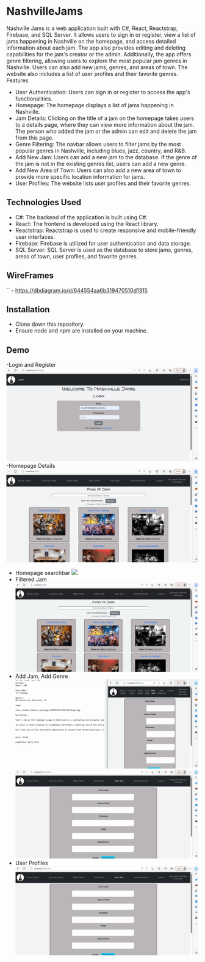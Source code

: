 # NashvilleJams

Nashville Jams is a web application built with C#, React, Reactstrap, Firebase, and SQL Server. It allows users to sign in or register, view a list of jams happening in Nashville on the homepage, and access detailed information about each jam. The app also provides editing and deleting capabilities for the jam's creator or the admin. Additionally, the app offers genre filtering, allowing users to explore the most popular jam genres in Nashville. Users can also add new jams, genres, and areas of town. The website also includes a list of user profiles and their favorite genres.
Features

   - User Authentication: Users can sign in or register to access the app's functionalities.
   - Homepage: The homepage displays a list of jams happening in Nashville.
   - Jam Details: Clicking on the title of a jam on the homepage takes users to a details page, where they can view more information about the jam. The person who added the jam or the admin can          edit and delete the jam from this page.
   - Genre Filtering: The navbar allows users to filter jams by the most popular genres in Nashville, including blues, jazz, country, and R&B.
   - Add New Jam: Users can add a new jam to the database. If the genre of the jam is not in the existing genres list, users can add a new genre.
   - Add New Area of Town: Users can also add a new area of town to provide more specific location information for jams.
   - User Profiles: The website lists user profiles and their favorite genres.

## Technologies Used

   - C#: The backend of the application is built using C#.
   - React: The frontend is developed using the React library.
   - Reactstrap: Reactstrap is used to create responsive and mobile-friendly user interfaces.
   - Firebase: Firebase is utilized for user authentication and data storage.
   - SQL Server: SQL Server is used as the database to store jams, genres, areas of town, user profiles, and favorite genres.

## WireFrames

`` - https://dbdiagram.io/d/644554aa6b319470510d1315

## Installation

   - Clone down this repository.
   - Ensure node and npm are installed on your machine.
 
 ## Demo
 
-Login and Register 
![](loginandregister.gif)
-Homepage Details
![](details.gif)
- Homepage searchbar
![](searchbar.gif)
- Filtered Jam
![](filteredJam.gif)
- Add Jam, Add Genre
![](newjam.gif)
![](addgenretwo.gif)
- User Profiles 
![](profilesandlogout.gif)

